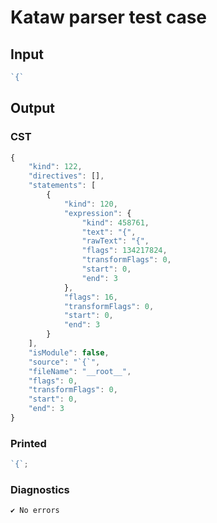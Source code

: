 # Kataw parser test case

## Input

`````js
`{`
`````

## Output

### CST

```javascript
{
    "kind": 122,
    "directives": [],
    "statements": [
        {
            "kind": 120,
            "expression": {
                "kind": 458761,
                "text": "{",
                "rawText": "{",
                "flags": 134217824,
                "transformFlags": 0,
                "start": 0,
                "end": 3
            },
            "flags": 16,
            "transformFlags": 0,
            "start": 0,
            "end": 3
        }
    ],
    "isModule": false,
    "source": "`{`",
    "fileName": "__root__",
    "flags": 0,
    "transformFlags": 0,
    "start": 0,
    "end": 3
}
```

### Printed

```javascript
`{`;
```

### Diagnostics

```javascript
✔ No errors
```


